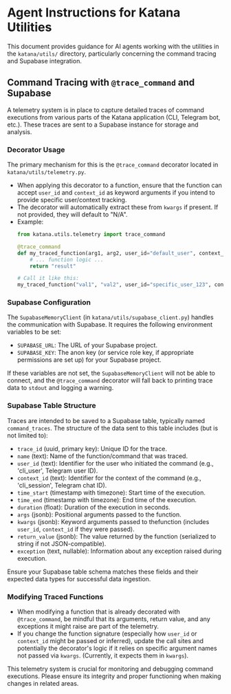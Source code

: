# Agent Instructions for Katana Utilities

This document provides guidance for AI agents working with the utilities in the `katana/utils/` directory, particularly concerning the command tracing and Supabase integration.

## Command Tracing with `@trace_command` and Supabase

A telemetry system is in place to capture detailed traces of command executions from various parts of the Katana application (CLI, Telegram bot, etc.). These traces are sent to a Supabase instance for storage and analysis.

### Decorator Usage

The primary mechanism for this is the `@trace_command` decorator located in `katana/utils/telemetry.py`.

- When applying this decorator to a function, ensure that the function can accept `user_id` and `context_id` as keyword arguments if you intend to provide specific user/context tracking.
- The decorator will automatically extract these from `kwargs` if present. If not provided, they will default to "N/A".
- Example:
  ```python
  from katana.utils.telemetry import trace_command

  @trace_command
  def my_traced_function(arg1, arg2, user_id="default_user", context_id="default_context", **other_kwargs):
      # ... function logic ...
      return "result"

  # Call it like this:
  my_traced_function("val1", "val2", user_id="specific_user_123", context_id="session_abc")
  ```

### Supabase Configuration

The `SupabaseMemoryClient` (in `katana/utils/supabase_client.py`) handles the communication with Supabase. It requires the following environment variables to be set:

- `SUPABASE_URL`: The URL of your Supabase project.
- `SUPABASE_KEY`: The anon key (or service role key, if appropriate permissions are set up) for your Supabase project.

If these variables are not set, the `SupabaseMemoryClient` will not be able to connect, and the `@trace_command` decorator will fall back to printing trace data to `stdout` and logging a warning.

### Supabase Table Structure

Traces are intended to be saved to a Supabase table, typically named `command_traces`. The structure of the data sent to this table includes (but is not limited to):

- `trace_id` (uuid, primary key): Unique ID for the trace.
- `name` (text): Name of the function/command that was traced.
- `user_id` (text): Identifier for the user who initiated the command (e.g., 'cli_user', Telegram user ID).
- `context_id` (text): Identifier for the context of the command (e.g., 'cli_session', Telegram chat ID).
- `time_start` (timestamp with timezone): Start time of the execution.
- `time_end` (timestamp with timezone): End time of the execution.
- `duration` (float): Duration of the execution in seconds.
- `args` (jsonb): Positional arguments passed to the function.
- `kwargs` (jsonb): Keyword arguments passed to thefunction (includes `user_id`, `context_id` if they were passed).
- `return_value` (jsonb): The value returned by the function (serialized to string if not JSON-compatible).
- `exception` (text, nullable): Information about any exception raised during execution.

Ensure your Supabase table schema matches these fields and their expected data types for successful data ingestion.

### Modifying Traced Functions

- When modifying a function that is already decorated with `@trace_command`, be mindful that its arguments, return value, and any exceptions it might raise are part of the telemetry.
- If you change the function signature (especially how `user_id` or `context_id` might be passed or inferred), update the call sites and potentially the decorator's logic if it relies on specific argument names not passed via `kwargs`. (Currently, it expects them in `kwargs`).

This telemetry system is crucial for monitoring and debugging command executions. Please ensure its integrity and proper functioning when making changes in related areas.
